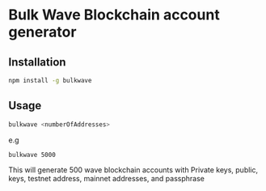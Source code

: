# Bulk Wave Blockchain account generator

## Installation

```bash
npm install -g bulkwave
```

## Usage

```bash
bulkwave <numberOfAddresses>
```

e.g 
```sh 
bulkwave 5000
```

This will generate 500 wave blockchain accounts with Private keys, public, keys, testnet address, mainnet addresses, and passphrase
